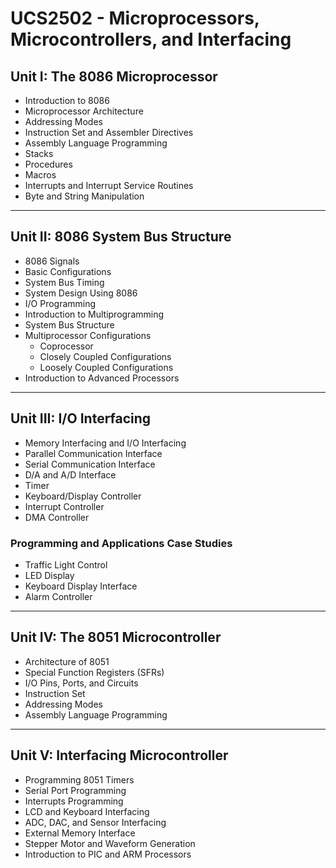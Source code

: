 # UCS2502 - Microprocessors, Microcontrollers, and Interfacing


## Unit I: The 8086 Microprocessor

- Introduction to 8086  
- Microprocessor Architecture  
- Addressing Modes  
- Instruction Set and Assembler Directives  
- Assembly Language Programming  
- Stacks  
- Procedures  
- Macros  
- Interrupts and Interrupt Service Routines  
- Byte and String Manipulation  

---

## Unit II: 8086 System Bus Structure

- 8086 Signals  
- Basic Configurations  
- System Bus Timing  
- System Design Using 8086  
- I/O Programming  
- Introduction to Multiprogramming  
- System Bus Structure  
- Multiprocessor Configurations  
  - Coprocessor  
  - Closely Coupled Configurations  
  - Loosely Coupled Configurations  
- Introduction to Advanced Processors  

---

## Unit III: I/O Interfacing

- Memory Interfacing and I/O Interfacing  
- Parallel Communication Interface  
- Serial Communication Interface  
- D/A and A/D Interface  
- Timer  
- Keyboard/Display Controller  
- Interrupt Controller  
- DMA Controller  

### Programming and Applications Case Studies
- Traffic Light Control  
- LED Display  
- Keyboard Display Interface  
- Alarm Controller  

---

## Unit IV: The 8051 Microcontroller

- Architecture of 8051  
- Special Function Registers (SFRs)  
- I/O Pins, Ports, and Circuits  
- Instruction Set  
- Addressing Modes  
- Assembly Language Programming  

---

## Unit V: Interfacing Microcontroller

- Programming 8051 Timers  
- Serial Port Programming  
- Interrupts Programming  
- LCD and Keyboard Interfacing  
- ADC, DAC, and Sensor Interfacing  
- External Memory Interface  
- Stepper Motor and Waveform Generation  
- Introduction to PIC and ARM Processors  
